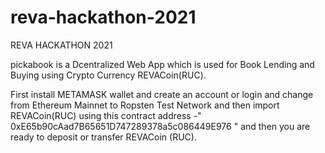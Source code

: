 # reva-hackathon-2021
REVA HACKATHON 2021

pickabook is a Dcentralized Web App which is used for Book Lending and Buying using Crypto Currency REVACoin(RUC).

First install METAMASK wallet and create an account or login and change from Ethereum Mainnet to Ropsten Test Network and then import REVACoin(RUC) using this contract address -" 0xE65b90cAad7B65651D747289378a5c086449E976 " and then you are ready to deposit or transfer REVACoin (RUC).
